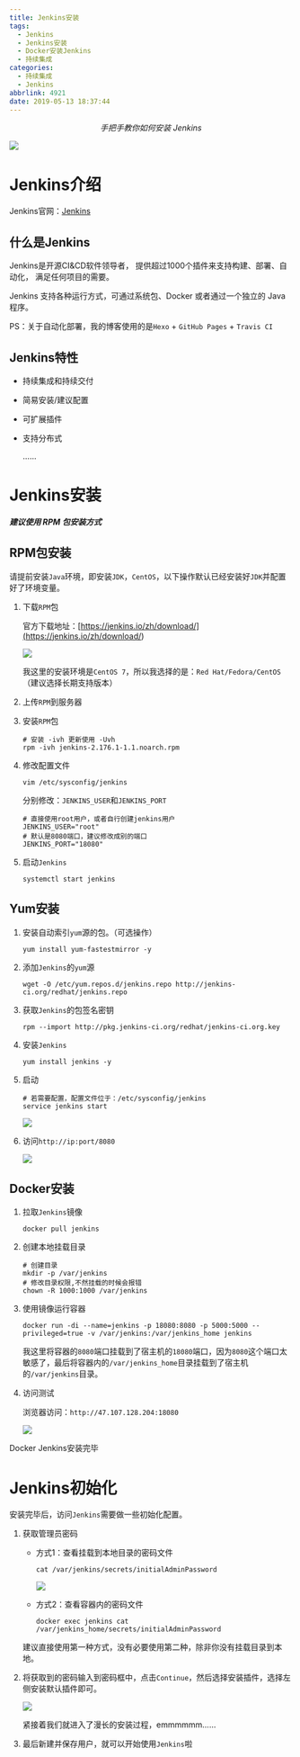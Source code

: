 ```yaml
---
title: Jenkins安装
tags:
  - Jenkins
  - Jenkins安装
  - Docker安装Jenkins
  - 持续集成
categories:
  - 持续集成
  - Jenkins
abbrlink: 4921
date: 2019-05-13 18:37:44
---
```


<center><i>手把手教你如何安装 Jenkins</i></center>

![](https://dev.tencent.com/u/imxushuai/p/pic/git/raw/master/Jenkins.png)

<!-- more -->

# Jenkins介绍

Jenkins官网：[Jenkins](<https://jenkins.io/zh/>)

## 什么是Jenkins

Jenkins是开源CI&CD软件领导者， 提供超过1000个插件来支持构建、部署、自动化， 满足任何项目的需要。

Jenkins 支持各种运行方式，可通过系统包、Docker 或者通过一个独立的 Java 程序。

PS：关于自动化部署，我的博客使用的是`Hexo` + `GitHub Pages` + `Travis CI`

## Jenkins特性

- 持续集成和持续交付

- 简易安装/建议配置

- 可扩展插件

- 支持分布式

  ......



# Jenkins安装

***建议使用 RPM 包安装方式***

## RPM包安装

请提前安装`Java`环境，即安装`JDK`，`CentOS`，以下操作默认已经安装好`JDK`并配置好了环境变量。

1. 下载`RPM`包

   官方下载地址：[https://jenkins.io/zh/download/](<https://jenkins.io/zh/download/>)

   ![](https://dev.tencent.com/u/imxushuai/p/pic/git/raw/master/20190628234509.png)

   我这里的安装环境是`CentOS 7`，所以我选择的是：`Red Hat/Fedora/CentOS`（建议选择长期支持版本）

2. 上传`RPM`到服务器

3. 安装`RPM`包

   ```shell
   # 安装 -ivh 更新使用 -Uvh
   rpm -ivh jenkins-2.176.1-1.1.noarch.rpm
   ```

4. 修改配置文件

   ```shell
   vim /etc/sysconfig/jenkins
   ```

   分别修改：`JENKINS_USER`和`JENKINS_PORT`

   ```shell
   # 直接使用root用户，或者自行创建jenkins用户
   JENKINS_USER="root"
   # 默认是8080端口，建议修改成别的端口
   JENKINS_PORT="18080"
   ```

5. 启动`Jenkins`

   ```shell
   systemctl start jenkins
   ```

## Yum安装

1. 安装自动索引`yum`源的包。（可选操作）

   ```shell
   yum install yum-fastestmirror -y
   ```

2. 添加`Jenkins`的`yum`源

   ```shell
   wget -O /etc/yum.repos.d/jenkins.repo http://jenkins-ci.org/redhat/jenkins.repo
   ```

3. 获取`Jenkins`的包签名密钥

   ```shell
   rpm --import http://pkg.jenkins-ci.org/redhat/jenkins-ci.org.key
   ```

4. 安装`Jenkins`

   ```shell
   yum install jenkins -y
   ```

5. 启动

   ```shell
   # 若需要配置，配置文件位于：/etc/sysconfig/jenkins
   service jenkins start
   ```

   ![](https://dev.tencent.com/u/imxushuai/p/pic/git/raw/master/20190630200749.png)

6. 访问`http://ip:port/8080`

   ![](https://dev.tencent.com/u/imxushuai/p/pic/git/raw/master/20190630200939.png)

## Docker安装

1. 拉取`Jenkins`镜像

   ```shell
   docker pull jenkins
   ```

2. 创建本地挂载目录

   ```shell
   # 创建目录
   mkdir -p /var/jenkins
   # 修改目录权限,不然挂载的时候会报错
   chown -R 1000:1000 /var/jenkins
   ```

3. 使用镜像运行容器

   ```shell
   docker run -di --name=jenkins -p 18080:8080 -p 5000:5000 --privileged=true -v /var/jenkins:/var/jenkins_home jenkins
   ```

   我这里将容器的`8080`端口挂载到了宿主机的`18080`端口，因为`8080`这个端口太敏感了，最后将容器内的`/var/jenkins_home`目录挂载到了宿主机的`/var/jenkins`目录。

4. 访问测试

   浏览器访问：`http://47.107.128.204:18080`

   ![](https://dev.tencent.com/u/imxushuai/p/pic/git/raw/master/20190629002927.png)

Docker Jenkins安装完毕

# Jenkins初始化

安装完毕后，访问`Jenkins`需要做一些初始化配置。

1. 获取管理员密码

   - 方式1：查看挂载到本地目录的密码文件

     ```shell
     cat /var/jenkins/secrets/initialAdminPassword
     ```

     ![](https://dev.tencent.com/u/imxushuai/p/pic/git/raw/master/20190629003259.png)

   - 方式2：查看容器内的密码文件

     ```shell
     docker exec jenkins cat /var/jenkins_home/secrets/initialAdminPassword
     ```

   建议直接使用第一种方式，没有必要使用第二种，除非你没有挂载目录到本地。

2. 将获取到的密码输入到密码框中，点击`Continue`，然后选择安装插件，选择左侧安装默认插件即可。

   ![](https://dev.tencent.com/u/imxushuai/p/pic/git/raw/master/20190629003528.png)

   紧接着我们就进入了漫长的安装过程，emmmmmm......

3. 最后新建并保存用户，就可以开始使用`Jenkins`啦